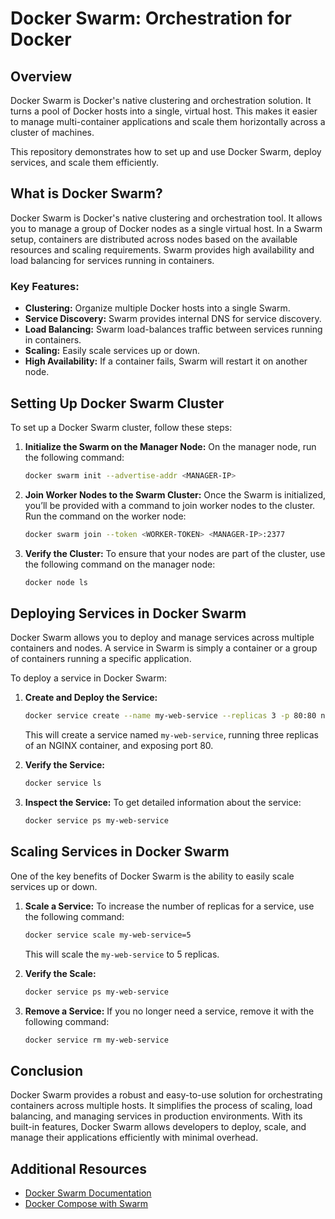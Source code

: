 
# Docker Swarm: Orchestration for Docker

## Overview
Docker Swarm is Docker's native clustering and orchestration solution. It turns a pool of Docker hosts into a single, virtual host. This makes it easier to manage multi-container applications and scale them horizontally across a cluster of machines.

This repository demonstrates how to set up and use Docker Swarm, deploy services, and scale them efficiently.

## What is Docker Swarm?
Docker Swarm is Docker's native clustering and orchestration tool. It allows you to manage a group of Docker nodes as a single virtual host. In a Swarm setup, containers are distributed across nodes based on the available resources and scaling requirements. Swarm provides high availability and load balancing for services running in containers.

### Key Features:
- **Clustering:** Organize multiple Docker hosts into a single Swarm.
- **Service Discovery:** Swarm provides internal DNS for service discovery.
- **Load Balancing:** Swarm load-balances traffic between services running in containers.
- **Scaling:** Easily scale services up or down.
- **High Availability:** If a container fails, Swarm will restart it on another node.

## Setting Up Docker Swarm Cluster

To set up a Docker Swarm cluster, follow these steps:

1. **Initialize the Swarm on the Manager Node:**
   On the manager node, run the following command:
   ```bash
   docker swarm init --advertise-addr <MANAGER-IP>
   ```

2. **Join Worker Nodes to the Swarm Cluster:**
   Once the Swarm is initialized, you’ll be provided with a command to join worker nodes to the cluster. Run the command on the worker node:
   ```bash
   docker swarm join --token <WORKER-TOKEN> <MANAGER-IP>:2377
   ```

3. **Verify the Cluster:**
   To ensure that your nodes are part of the cluster, use the following command on the manager node:
   ```bash
   docker node ls
   ```

## Deploying Services in Docker Swarm

Docker Swarm allows you to deploy and manage services across multiple containers and nodes. A service in Swarm is simply a container or a group of containers running a specific application.

To deploy a service in Docker Swarm:

1. **Create and Deploy the Service:**
   ```bash
   docker service create --name my-web-service --replicas 3 -p 80:80 nginx
   ```
   This will create a service named `my-web-service`, running three replicas of an NGINX container, and exposing port 80.

2. **Verify the Service:**
   ```bash
   docker service ls
   ```

3. **Inspect the Service:**
   To get detailed information about the service:
   ```bash
   docker service ps my-web-service
   ```

## Scaling Services in Docker Swarm

One of the key benefits of Docker Swarm is the ability to easily scale services up or down.

1. **Scale a Service:**
   To increase the number of replicas for a service, use the following command:
   ```bash
   docker service scale my-web-service=5
   ```
   This will scale the `my-web-service` to 5 replicas.

2. **Verify the Scale:**
   ```bash
   docker service ps my-web-service
   ```

3. **Remove a Service:**
   If you no longer need a service, remove it with the following command:
   ```bash
   docker service rm my-web-service
   ```

## Conclusion
Docker Swarm provides a robust and easy-to-use solution for orchestrating containers across multiple hosts. It simplifies the process of scaling, load balancing, and managing services in production environments. With its built-in features, Docker Swarm allows developers to deploy, scale, and manage their applications efficiently with minimal overhead.

## Additional Resources
- [Docker Swarm Documentation](https://docs.docker.com/engine/swarm/)
- [Docker Compose with Swarm](https://docs.docker.com/compose/)
